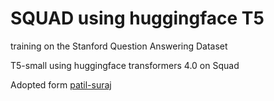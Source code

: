# SQUAD using huggingface T5

training on the Stanford Question Answering Dataset

T5-small using huggingface transformers 4.0 on Squad

Adopted form [patil-suraj](https://github.com/patil-suraj/exploring-T5)




